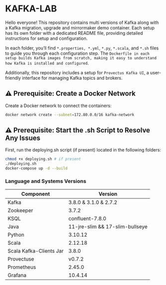 # KAFKA-LAB

Hello everyone! This repository contains multi versions of Kafka along with a Kafka migration, upgrade and mirrormaker demo container. Each setup has its own folder with a dedicated README file, providing detailed instructions for setup and configuration.

In each folder, you’ll find `*.properties, *.yml`, `*.py`, `*.scala`, and `*.sh` files to guide you through each configuration step. The `Dockerfile in each setup builds Kafka images from scratch, making it easy to understand how Kafka is installed and configured`.

Additionally, this repository includes a setup for `Provectus Kafka UI`, a user-friendly interface for managing Kafka topics and brokers.

## ⚠️ Prerequisite: Create a Docker Network
Create a Docker network to connect the containers:
```bash
docker network create --subnet=172.80.0.0/16 kafka-network
```

## ⚠️ Prerequisite: Start the .sh Script to Resolve Any Issues
First, run the deploying.sh script (if present) located in the following folders:
```bash
chmod +x deploying.sh # if present
./deploying.sh
docker-compose up -d --build
```
  
### Language and Systems Versions

| Component             | Version     |
|-----------------------|-------------|
| Kafka                 | 3.8.0 & 3.1.0 & 2.7.2       |
| Zookeeper             | 3.7.2       |
| KSQL                  | confluent-7.8.0 |
| Java                  | 11-jre-slim && 17-slim-bullseye |
| Python                | 3.10.12     |
| Scala                 | 2.12.18     |
| Scala Kafka-Clients Jar| 3.8.0       |
| Provectuse | v0.7.2 |
| Prometheus | 2.45.0 |
| Grafana | 10.4.14 |

